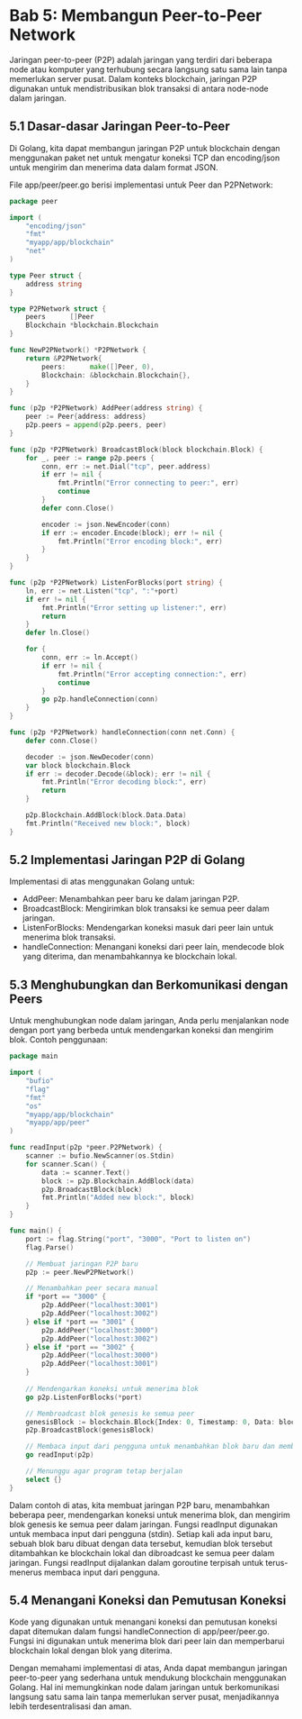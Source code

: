 # Bab 5: Membangun Peer-to-Peer Network

Jaringan peer-to-peer (P2P) adalah jaringan yang terdiri dari beberapa node atau komputer yang terhubung secara langsung satu sama lain tanpa memerlukan server pusat. Dalam konteks blockchain, jaringan P2P digunakan untuk mendistribusikan blok transaksi di antara node-node dalam jaringan.

## 5.1 Dasar-dasar Jaringan Peer-to-Peer

Di Golang, kita dapat membangun jaringan P2P untuk blockchain dengan menggunakan paket net untuk mengatur koneksi TCP dan encoding/json untuk mengirim dan menerima data dalam format JSON.

File app/peer/peer.go berisi implementasi untuk Peer dan P2PNetwork:

```go
package peer

import (
	"encoding/json"
	"fmt"
	"myapp/app/blockchain"
	"net"
)

type Peer struct {
	address string
}

type P2PNetwork struct {
	peers      []Peer
	Blockchain *blockchain.Blockchain
}

func NewP2PNetwork() *P2PNetwork {
	return &P2PNetwork{
		peers:      make([]Peer, 0),
		Blockchain: &blockchain.Blockchain{},
	}
}

func (p2p *P2PNetwork) AddPeer(address string) {
	peer := Peer{address: address}
	p2p.peers = append(p2p.peers, peer)
}

func (p2p *P2PNetwork) BroadcastBlock(block blockchain.Block) {
	for _, peer := range p2p.peers {
		conn, err := net.Dial("tcp", peer.address)
		if err != nil {
			fmt.Println("Error connecting to peer:", err)
			continue
		}
		defer conn.Close()

		encoder := json.NewEncoder(conn)
		if err := encoder.Encode(block); err != nil {
			fmt.Println("Error encoding block:", err)
		}
	}
}

func (p2p *P2PNetwork) ListenForBlocks(port string) {
	ln, err := net.Listen("tcp", ":"+port)
	if err != nil {
		fmt.Println("Error setting up listener:", err)
		return
	}
	defer ln.Close()

	for {
		conn, err := ln.Accept()
		if err != nil {
			fmt.Println("Error accepting connection:", err)
			continue
		}
		go p2p.handleConnection(conn)
	}
}

func (p2p *P2PNetwork) handleConnection(conn net.Conn) {
	defer conn.Close()

	decoder := json.NewDecoder(conn)
	var block blockchain.Block
	if err := decoder.Decode(&block); err != nil {
		fmt.Println("Error decoding block:", err)
		return
	}

	p2p.Blockchain.AddBlock(block.Data.Data)
	fmt.Println("Received new block:", block)
}
```

## 5.2 Implementasi Jaringan P2P di Golang

Implementasi di atas menggunakan Golang untuk:

- AddPeer: Menambahkan peer baru ke dalam jaringan P2P.
- BroadcastBlock: Mengirimkan blok transaksi ke semua peer dalam jaringan.
- ListenForBlocks: Mendengarkan koneksi masuk dari peer lain untuk menerima blok transaksi.
- handleConnection: Menangani koneksi dari peer lain, mendecode blok yang diterima, dan menambahkannya ke blockchain lokal.

## 5.3 Menghubungkan dan Berkomunikasi dengan Peers

Untuk menghubungkan node dalam jaringan, Anda perlu menjalankan node dengan port yang berbeda untuk mendengarkan koneksi dan mengirim blok. Contoh penggunaan:

```go
package main

import (
	"bufio"
	"flag"
	"fmt"
	"os"
	"myapp/app/blockchain"
	"myapp/app/peer"
)

func readInput(p2p *peer.P2PNetwork) {
	scanner := bufio.NewScanner(os.Stdin)
	for scanner.Scan() {
		data := scanner.Text()
		block := p2p.Blockchain.AddBlock(data)
		p2p.BroadcastBlock(block)
		fmt.Println("Added new block:", block)
	}
}

func main() {
	port := flag.String("port", "3000", "Port to listen on")
	flag.Parse()

	// Membuat jaringan P2P baru
	p2p := peer.NewP2PNetwork()

	// Menambahkan peer secara manual
	if *port == "3000" {
		p2p.AddPeer("localhost:3001")
		p2p.AddPeer("localhost:3002")
	} else if *port == "3001" {
		p2p.AddPeer("localhost:3000")
		p2p.AddPeer("localhost:3002")
	} else if *port == "3002" {
		p2p.AddPeer("localhost:3000")
		p2p.AddPeer("localhost:3001")
	}
	
	// Mendengarkan koneksi untuk menerima blok
	go p2p.ListenForBlocks(*port)

	// Membroadcast blok genesis ke semua peer
	genesisBlock := blockchain.Block{Index: 0, Timestamp: 0, Data: blockchain.Data{Data: "Genesis Block"}}
	p2p.BroadcastBlock(genesisBlock)

	// Membaca input dari pengguna untuk menambahkan blok baru dan membroadcast-nya
	go readInput(p2p)

	// Menunggu agar program tetap berjalan
	select {}
}

```

Dalam contoh di atas, kita membuat jaringan P2P baru, menambahkan beberapa peer, mendengarkan koneksi untuk menerima blok, dan mengirim blok genesis ke semua peer dalam jaringan. Fungsi readInput digunakan untuk membaca input dari pengguna (stdin). Setiap kali ada input baru, sebuah blok baru dibuat dengan data tersebut, kemudian blok tersebut ditambahkan ke blockchain lokal dan dibroadcast ke semua peer dalam jaringan. Fungsi readInput dijalankan dalam goroutine terpisah untuk terus-menerus membaca input dari pengguna.

## 5.4 Menangani Koneksi dan Pemutusan Koneksi

Kode yang digunakan untuk menangani koneksi dan pemutusan koneksi dapat ditemukan dalam fungsi handleConnection di app/peer/peer.go. Fungsi ini digunakan untuk menerima blok dari peer lain dan memperbarui blockchain lokal dengan blok yang diterima.

Dengan memahami implementasi di atas, Anda dapat membangun jaringan peer-to-peer yang sederhana untuk mendukung blockchain menggunakan Golang. Hal ini memungkinkan node dalam jaringan untuk berkomunikasi langsung satu sama lain tanpa memerlukan server pusat, menjadikannya lebih terdesentralisasi dan aman.
